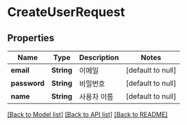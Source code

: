# CreateUserRequest
## Properties

| Name | Type | Description | Notes |
|------------ | ------------- | ------------- | -------------|
| **email** | **String** | 이메일 | [default to null] |
| **password** | **String** | 비밀번호 | [default to null] |
| **name** | **String** | 사용자 이름 | [default to null] |

[[Back to Model list]](../README.md#documentation-for-models) [[Back to API list]](../README.md#documentation-for-api-endpoints) [[Back to README]](../README.md)

